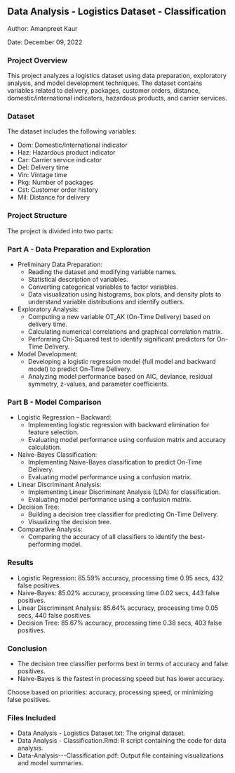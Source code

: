 ## Data Analysis - Logistics Dataset - Classification

Author: Amanpreet Kaur

Date: December 09, 2022

### Project Overview
This project analyzes a logistics dataset using data preparation, exploratory analysis, and model development techniques. The dataset contains variables related to delivery, packages, customer orders, distance, domestic/international indicators, hazardous products, and carrier services.

### Dataset
The dataset includes the following variables:
- Dom: Domestic/International indicator
- Haz: Hazardous product indicator
- Car: Carrier service indicator
- Del: Delivery time
- Vin: Vintage time
- Pkg: Number of packages
- Cst: Customer order history
- Mil: Distance for delivery

### Project Structure
The project is divided into two parts:

### Part A - Data Preparation and Exploration
- Preliminary Data Preparation:
  - Reading the dataset and modifying variable names.
  - Statistical description of variables.
  - Converting categorical variables to factor variables.
  - Data visualization using histograms, box plots, and density plots to understand variable distributions and identify outliers.
- Exploratory Analysis:
  - Computing a new variable OT_AK (On-Time Delivery) based on delivery time.
  - Calculating numerical correlations and graphical correlation matrix.
  - Performing Chi-Squared test to identify significant predictors for On-Time Delivery.
- Model Development:
  - Developing a logistic regression model (full model and backward model) to predict On-Time Delivery.
  - Analyzing model performance based on AIC, deviance, residual symmetry, z-values, and parameter coefficients.

### Part B - Model Comparison
- Logistic Regression – Backward:
  - Implementing logistic regression with backward elimination for feature selection.
  - Evaluating model performance using confusion matrix and accuracy calculation.
- Naive-Bayes Classification:
  - Implementing Naive-Bayes classification to predict On-Time Delivery.
  - Evaluating model performance using a confusion matrix.
- Linear Discriminant Analysis:
  - Implementing Linear Discriminant Analysis (LDA) for classification.
  - Evaluating model performance using a confusion matrix.
- Decision Tree:
  - Building a decision tree classifier for predicting On-Time Delivery.
  - Visualizing the decision tree.
- Comparative Analysis:
  - Comparing the accuracy of all classifiers to identify the best-performing model.

### Results
- Logistic Regression: 85.59% accuracy, processing time 0.95 secs, 432 false positives.
- Naive-Bayes: 85.02% accuracy, processing time 0.02 secs, 443 false positives.
- Linear Discriminant Analysis: 85.64% accuracy, processing time 0.05 secs, 440 false positives.
- Decision Tree: 85.67% accuracy, processing time 0.38 secs, 403 false positives.

### Conclusion
- The decision tree classifier performs best in terms of accuracy and false positives. 
- Naive-Bayes is the fastest in processing speed but has lower accuracy.

Choose based on priorities: accuracy, processing speed, or minimizing false positives.

### Files Included
- Data Analysis - Logistics Dataset.txt: The original dataset.
- Data Analysis - Classification.Rmd: R script containing the code for data analysis.
- Data-Analysis---Classification.pdf: Output file containing visualizations and model summaries.
